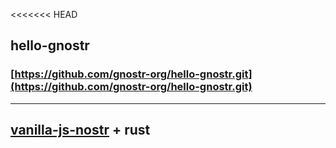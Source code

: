 <<<<<<< HEAD
## hello-gnostr

### [https://github.com/gnostr-org/hello-gnostr.git](https://github.com/gnostr-org/hello-gnostr.git)


<hr>

## [vanilla-js-nostr](https://github.com/supertestnet/vanilla-js-nostr.git) + rust

<!--
A demo of posting and viewing a feed in nostr using vanilla javascript

Use it here: https://supertestnet.github.io/vanilla-js-nostr/

Hey other js hackers, make something quickly by copy-pasting the functions in the source code on the page above and modifying them til they do what you want. Anyone can make a nostr app!


### [Start9Labs/hello-world](https://github.com/Start9Labs/hello-world.git)

# Hello World

A bare-bones Rust service that serves a static website that says Hello World.
-->
